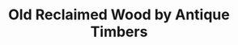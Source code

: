 ---
title: "Old Reclaimed Wood by Antique Timbers"
url: /wausau/old-reclaimed-wood-by-antique-timbers/
shop: Baumarkt
---